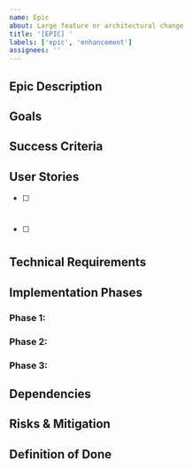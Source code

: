 ```yaml
---
name: Epic
about: Large feature or architectural change
title: '[EPIC] '
labels: ['epic', 'enhancement']
assignees: ''
---
```


## Epic Description
<!-- Provide a high-level description of this epic -->

## Goals
<!-- List the main objectives this epic aims to achieve -->

## Success Criteria
<!-- Define what success looks like for this epic -->

## User Stories
<!-- List related user stories or issues -->
- [ ] #
- [ ] #

## Technical Requirements
<!-- High-level technical requirements -->

## Implementation Phases
<!-- Break down into phases if applicable -->
### Phase 1:
### Phase 2:
### Phase 3:

## Dependencies
<!-- List any dependencies on other work -->

## Risks & Mitigation
<!-- Identify potential risks and mitigation strategies -->

## Definition of Done
<!-- Clear criteria for when this epic is complete -->